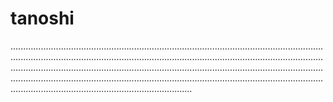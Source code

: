 # tanoshi

........................................................................................................................................................................................................................................................................................................................................................................................................................................................................................................................................................................................